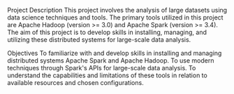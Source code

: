 Project Description
This project involves the analysis of large datasets using data science techniques and tools. The primary tools utilized in this project are Apache Hadoop (version >= 3.0) and Apache Spark (version >= 3.4). The aim of this project is to develop skills in installing, managing, and utilizing these distributed systems for large-scale data analysis.

Objectives
To familiarize with and develop skills in installing and managing distributed systems Apache Spark and Apache Hadoop.
To use modern techniques through Spark's APIs for large-scale data analysis.
To understand the capabilities and limitations of these tools in relation to available resources and chosen configurations.
